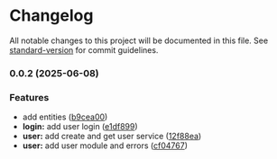 # Changelog

All notable changes to this project will be documented in this file. See [standard-version](https://github.com/conventional-changelog/standard-version) for commit guidelines.

### 0.0.2 (2025-06-08)


### Features

* add entities ([b9cea00](https://github.com/Mateus0808/url-shortener/commit/b9cea00ee935e6c6bb1a872f5671cd32bcd09d66))
* **login:** add user login ([e1df899](https://github.com/Mateus0808/url-shortener/commit/e1df8999ea5a46fc69f0ad8b375444f2cf1007f0))
* **user:** add create and get user service ([12f88ea](https://github.com/Mateus0808/url-shortener/commit/12f88ea18d5bc47b9f3e0f10b9525231b22a4a00))
* **user:** add user module and errors ([cf04767](https://github.com/Mateus0808/url-shortener/commit/cf047671a6b84726be6b49c13fdddd2812804392))
